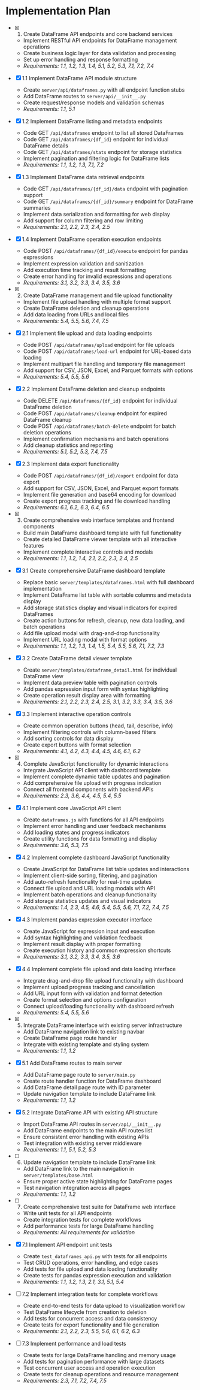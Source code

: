 # Implementation Plan

- [x] 1. Create DataFrame API endpoints and core backend services
  - Implement RESTful API endpoints for DataFrame management operations
  - Create business logic layer for data validation and processing
  - Set up error handling and response formatting
  - _Requirements: 1.1, 1.2, 1.3, 1.4, 5.1, 5.2, 5.3, 7.1, 7.2, 7.4_

- [x] 1.1 Implement DataFrame API module structure
  - Create `server/api/dataframes.py` with all endpoint function stubs
  - Add DataFrame routes to `server/api/__init__.py`
  - Create request/response models and validation schemas
  - _Requirements: 1.1, 5.1_

- [x] 1.2 Implement DataFrame listing and metadata endpoints
  - Code GET `/api/dataframes` endpoint to list all stored DataFrames
  - Code GET `/api/dataframes/{df_id}` endpoint for individual DataFrame details
  - Code GET `/api/dataframes/stats` endpoint for storage statistics
  - Implement pagination and filtering logic for DataFrame lists
  - _Requirements: 1.1, 1.2, 1.3, 7.1, 7.2_

- [x] 1.3 Implement DataFrame data retrieval endpoints
  - Code GET `/api/dataframes/{df_id}/data` endpoint with pagination support
  - Code GET `/api/dataframes/{df_id}/summary` endpoint for DataFrame summaries
  - Implement data serialization and formatting for web display
  - Add support for column filtering and row limiting
  - _Requirements: 2.1, 2.2, 2.3, 2.4, 2.5_

- [x] 1.4 Implement DataFrame operation execution endpoints
  - Code POST `/api/dataframes/{df_id}/execute` endpoint for pandas expressions
  - Implement expression validation and sanitization
  - Add execution time tracking and result formatting
  - Create error handling for invalid expressions and operations
  - _Requirements: 3.1, 3.2, 3.3, 3.4, 3.5, 3.6_

- [x] 2. Create DataFrame management and file upload functionality
  - Implement file upload handling with multiple format support
  - Create DataFrame deletion and cleanup operations
  - Add data loading from URLs and local files
  - _Requirements: 5.4, 5.5, 5.6, 7.4, 7.5_

- [x] 2.1 Implement file upload and data loading endpoints
  - Code POST `/api/dataframes/upload` endpoint for file uploads
  - Code POST `/api/dataframes/load-url` endpoint for URL-based data loading
  - Implement multipart file handling and temporary file management
  - Add support for CSV, JSON, Excel, and Parquet formats with options
  - _Requirements: 5.4, 5.5, 5.6_

- [x] 2.2 Implement DataFrame deletion and cleanup endpoints
  - Code DELETE `/api/dataframes/{df_id}` endpoint for individual DataFrame deletion
  - Code POST `/api/dataframes/cleanup` endpoint for expired DataFrame cleanup
  - Code POST `/api/dataframes/batch-delete` endpoint for batch deletion operations
  - Implement confirmation mechanisms and batch operations
  - Add cleanup statistics and reporting
  - _Requirements: 5.1, 5.2, 5.3, 7.4, 7.5_

- [x] 2.3 Implement data export functionality
  - Code POST `/api/dataframes/{df_id}/export` endpoint for data export
  - Add support for CSV, JSON, Excel, and Parquet export formats
  - Implement file generation and base64 encoding for download
  - Create export progress tracking and file download handling
  - _Requirements: 6.1, 6.2, 6.3, 6.4, 6.5_

- [x] 3. Create comprehensive web interface templates and frontend components
  - Build main DataFrame dashboard template with full functionality
  - Create detailed DataFrame viewer template with all interactive features
  - Implement complete interactive controls and modals
  - _Requirements: 1.1, 1.2, 1.4, 2.1, 2.2, 2.3, 2.4, 2.5_

- [x] 3.1 Create comprehensive DataFrame dashboard template
  - Replace basic `server/templates/dataframes.html` with full dashboard implementation
  - Implement DataFrame list table with sortable columns and metadata display
  - Add storage statistics display and visual indicators for expired DataFrames
  - Create action buttons for refresh, cleanup, new data loading, and batch operations
  - Add file upload modal with drag-and-drop functionality
  - Implement URL loading modal with format options
  - _Requirements: 1.1, 1.2, 1.3, 1.4, 1.5, 5.4, 5.5, 5.6, 7.1, 7.2, 7.3_

- [x] 3.2 Create DataFrame detail viewer template
  - Create `server/templates/dataframe_detail.html` for individual DataFrame view
  - Implement data preview table with pagination controls
  - Add pandas expression input form with syntax highlighting
  - Create operation result display area with formatting
  - _Requirements: 2.1, 2.2, 2.3, 2.4, 2.5, 3.1, 3.2, 3.3, 3.4, 3.5, 3.6_

- [x] 3.3 Implement interactive operation controls
  - Create common operation buttons (head, tail, describe, info)
  - Implement filtering controls with column-based filters
  - Add sorting controls for data display
  - Create export buttons with format selection
  - _Requirements: 4.1, 4.2, 4.3, 4.4, 4.5, 4.6, 6.1, 6.2_

- [x] 4. Complete JavaScript functionality for dynamic interactions
  - Integrate JavaScript API client with dashboard template
  - Implement complete dynamic table updates and pagination
  - Add comprehensive file upload with progress indication
  - Connect all frontend components with backend APIs
  - _Requirements: 2.3, 3.6, 4.4, 4.5, 5.4, 5.5_

- [x] 4.1 Implement core JavaScript API client
  - Create `dataframes.js` with functions for all API endpoints
  - Implement error handling and user feedback mechanisms
  - Add loading states and progress indicators
  - Create utility functions for data formatting and display
  - _Requirements: 3.6, 5.3, 7.5_

- [x] 4.2 Implement complete dashboard JavaScript functionality
  - Create JavaScript for DataFrame list table updates and interactions
  - Implement client-side sorting, filtering, and pagination
  - Add auto-refresh functionality for real-time updates
  - Connect file upload and URL loading modals with API
  - Implement batch operations and cleanup functionality
  - Add storage statistics updates and visual indicators
  - _Requirements: 1.4, 2.3, 4.5, 4.6, 5.4, 5.5, 5.6, 7.1, 7.2, 7.4, 7.5_

- [x] 4.3 Implement pandas expression executor interface
  - Create JavaScript for expression input and execution
  - Add syntax highlighting and validation feedback
  - Implement result display with proper formatting
  - Create execution history and common expression shortcuts
  - _Requirements: 3.1, 3.2, 3.3, 3.4, 3.5, 3.6_

- [x] 4.4 Implement complete file upload and data loading interface
  - Integrate drag-and-drop file upload functionality with dashboard
  - Implement upload progress tracking and cancellation
  - Add URL input form with validation and format detection
  - Create format selection and options configuration
  - Connect upload/loading functionality with dashboard refresh
  - _Requirements: 5.4, 5.5, 5.6_

- [x] 5. Integrate DataFrame interface with existing server infrastructure
  - Add DataFrame navigation link to existing navbar
  - Create DataFrame page route handler
  - Integrate with existing template and styling system
  - _Requirements: 1.1, 1.2_

- [x] 5.1 Add DataFrame routes to main server
  - Add DataFrame page route to `server/main.py`
  - Create route handler function for DataFrame dashboard
  - Add DataFrame detail page route with ID parameter
  - Update navigation template to include DataFrame link
  - _Requirements: 1.1, 1.2_

- [x] 5.2 Integrate DataFrame API with existing API structure
  - Import DataFrame API routes in `server/api/__init__.py`
  - Add DataFrame endpoints to the main API routes list
  - Ensure consistent error handling with existing APIs
  - Test integration with existing server middleware
  - _Requirements: 1.1, 5.1, 5.2, 5.3_

- [ ] 6. Update navigation template to include DataFrame link
  - Add DataFrame link to the main navigation in `server/templates/base.html`
  - Ensure proper active state highlighting for DataFrame pages
  - Test navigation integration across all pages
  - _Requirements: 1.1, 1.2_

- [ ] 7. Create comprehensive test suite for DataFrame web interface
  - Write unit tests for all API endpoints
  - Create integration tests for complete workflows
  - Add performance tests for large DataFrame handling
  - _Requirements: All requirements for validation_

- [x] 7.1 Implement API endpoint unit tests
  - Create `test_dataframes_api.py` with tests for all endpoints
  - Test CRUD operations, error handling, and edge cases
  - Add tests for file upload and data loading functionality
  - Create tests for pandas expression execution and validation
  - _Requirements: 1.1, 1.2, 1.3, 2.1, 3.1, 5.1, 5.4_

- [ ] 7.2 Implement integration tests for complete workflows
  - Create end-to-end tests for data upload to visualization workflow
  - Test DataFrame lifecycle from creation to deletion
  - Add tests for concurrent access and data consistency
  - Create tests for export functionality and file generation
  - _Requirements: 2.1, 2.2, 2.3, 5.5, 5.6, 6.1, 6.2, 6.3_

- [ ] 7.3 Implement performance and load tests
  - Create tests for large DataFrame handling and memory usage
  - Add tests for pagination performance with large datasets
  - Test concurrent user access and operation execution
  - Create tests for cleanup operations and resource management
  - _Requirements: 2.3, 7.1, 7.2, 7.4, 7.5_
